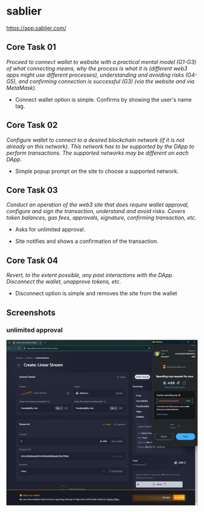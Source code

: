 # sablier
https://app.sablier.com/

## Core Task 01

*Proceed to connect wallet to website with a practical mental model (G1-G3) of what connecting means, why the process is what it is (different web3 apps might use different processes), understanding and avoiding risks (G4-G5), and confirming connection is successful (G3) (via the website and via MetaMask).*

- Connect wallet option is simple. Confirms by showing the user's name tag.

## Core Task 02

*Configure wallet to connect to a desired blockchain network (if it is not already on this network). This network has to be supported by the DApp to perform transactions. The supported networks may be different on each DApp.* 

- Simple popup prompt on the site to choose a supported network.

## Core Task 03

*Conduct an operation of the web3 site that does require wallet approval, configure and sign the transaction, understand and avoid risks. Covers token balances, gas fees, approvals, signature, confirming transaction, etc.*

- Asks for unlimited approval.

- Site notifies and shows a confirmation of the transaction.


## Core Task 04

*Revert, to the extent possible, any past interactions with the DApp. Disconnect the wallet, unapprove tokens, etc.* 

- Disconnect option is simple and removes the site from the wallet

## Screenshots
### unlimited approval
![wallet](image-82.png)